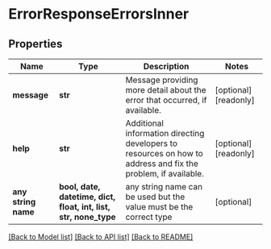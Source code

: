 # ErrorResponseErrorsInner


## Properties
Name | Type | Description | Notes
------------ | ------------- | ------------- | -------------
**message** | **str** | Message providing more detail about the error that occurred, if available. | [optional] [readonly] 
**help** | **str** | Additional information directing developers to resources on how to address and fix the problem, if available. | [optional] [readonly] 
**any string name** | **bool, date, datetime, dict, float, int, list, str, none_type** | any string name can be used but the value must be the correct type | [optional]

[[Back to Model list]](../README.md#documentation-for-models) [[Back to API list]](../README.md#documentation-for-api-endpoints) [[Back to README]](../README.md)


